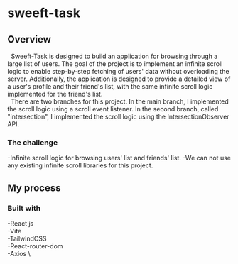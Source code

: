 # sweeft-task

## Overview

&nbsp; Sweeft-Task is designed to build an application for browsing through a large list of users. The goal of the project is to implement an infinite scroll logic to enable step-by-step fetching of users' data without overloading the server. Additionally, the application is designed to provide a detailed view of a user's profile and their friend's list, with the same infinite scroll logic implemented for the friend's list. \
&nbsp; There are two branches for this project. In the main branch, I implemented the scroll logic using a scroll event listener. In the second branch, called "intersection", I implemented the scroll logic using the IntersectionObserver API.

### The challenge

-Infinite scroll logic for browsing users' list and friends' list.
-We can not use any existing infinite scroll libraries for this project.

## My process

### Built with

-React js \
-Vite \
-TailwindCSS \
-React-router-dom \
-Axios \

